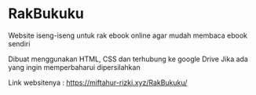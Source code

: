 # RakBukuku
Website iseng-iseng untuk rak ebook online agar mudah membaca ebook sendiri

Dibuat menggunakan HTML, CSS dan terhubung ke google Drive
Jika ada yang ingin memperbaharui dipersilahkan

Link websitenya : https://miftahur-rizki.xyz/RakBukuku/


